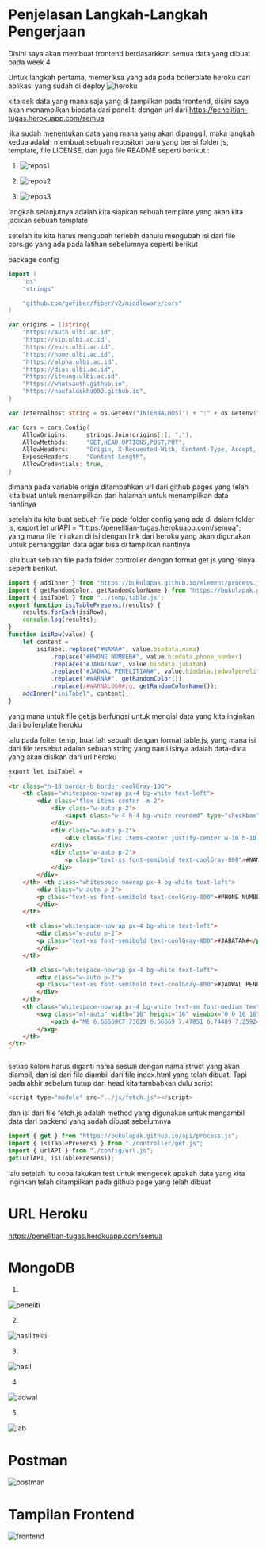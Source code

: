 # Penjelasan Langkah-Langkah Pengerjaan

Disini saya akan membuat frontend berdasarkkan semua data yang dibuat pada week 4

Untuk langkah pertama, memeriksa yang ada pada boilerplate heroku dari aplikasi yang sudah di deploy
![heroku](https://user-images.githubusercontent.com/94073120/231399560-772291fc-09e4-46f1-8f91-ea8ddd1708d3.png)

kita cek data yang mana saja yang di tampilkan pada frontend, disini saya akan menampilkan biodata
dari peneliti dengan url dari https://penelitian-tugas.herokuapp.com/semua

jika sudah menentukan data yang mana yang akan dipanggil, maka langkah kedua adalah membuat sebuah repositori
baru yang berisi folder js, template, file LICENSE, dan juga file README seperti berikut :

1. ![repos1](https://user-images.githubusercontent.com/94073120/231402443-9948dbfd-e775-42f5-8104-641fac3fd653.png)

2. ![repos2](https://user-images.githubusercontent.com/94073120/231402516-a57a3bc8-22cf-45a2-bd92-4aa5802a29ca.png)

3. ![repos3](https://user-images.githubusercontent.com/94073120/231402551-f6bd964c-94ea-4b21-83dc-101fc6ef708e.png)

langkah selanjutnya adalah kita siapkan sebuah template yang akan kita jadikan sebuah template

setelah itu kita harus mengubah terlebih dahulu mengubah isi dari file cors.go yang ada pada latihan sebelumnya
seperti berikut

package config
```go
import (
	"os"
	"strings"

	"github.com/gofiber/fiber/v2/middleware/cors"
)

var origins = []string{
	"https://auth.ulbi.ac.id",
	"https://sip.ulbi.ac.id",
	"https://euis.ulbi.ac.id",
	"https://home.ulbi.ac.id",
	"https://alpha.ulbi.ac.id",
	"https://dias.ulbi.ac.id",
	"https://iteung.ulbi.ac.id",
	"https://whatsauth.github.io",
	"https://naufaldekha002.github.io",
}

var Internalhost string = os.Getenv("INTERNALHOST") + ":" + os.Getenv("PORT")

var Cors = cors.Config{
	AllowOrigins:     strings.Join(origins[:], ","),
	AllowMethods:     "GET,HEAD,OPTIONS,POST,PUT",
	AllowHeaders:     "Origin, X-Requested-With, Content-Type, Accept, Authorization",
	ExposeHeaders:    "Content-Length",
	AllowCredentials: true,
}
```
dimana pada variable origin ditambahkan url dari github pages yang telah kita buat untuk
menampilkan dari halaman untuk menampilkan data nantinya

setelah itu kita buat sebuah file pada folder config yang ada di dalam folder js,
export let urlAPI = "https://penelitian-tugas.herokuapp.com/semua";
yang mana file ini akan di isi dengan link dari heroku yang akan digunakan untuk pemanggilan
data agar bisa di tampilkan nantinya

lalu buat sebuah file pada folder controller dengan format get.js
yang isinya seperti berikut.

```js
import { addInner } from "https://bukulapak.github.io/element/process.js";
import { getRandomColor, getRandomColorName } from "https://bukulapak.github.io/image/process.js";
import { isiTabel } from "../temp/table.js";
export function isiTablePresensi(results) {
    results.forEach(isiRow);
    console.log(results);
}
function isiRow(value) {
    let content =
        isiTabel.replace("#NAMA#", value.biodata.nama)
            .replace("#PHONE NUMBER#", value.biodata.phone_number)
            .replace("#JABATAN#", value.biodata.jabatan)
            .replace("#JADWAL PENELITIAN#", value.biodata.jadwalpenelitian)
            .replace("#WARNA#", getRandomColor())
            .replace(/#WARNALOGO#/g, getRandomColorName());
    addInner("iniTabel", content);
}
```
yang mana untuk file get.js berfungsi untuk mengisi data yang kita inginkan 
dari boilerplate heroku

lalu pada folter temp, buat lah sebuah dengan format table.js, yang mana isi dari
file tersebut adalah sebuah string yang nanti isinya adalah data-data yang akan disikan 
dari url heroku

```html
export let isiTabel = 
`
<tr class="h-18 border-b border-coolGray-100">
    <th class="whitespace-nowrap px-4 bg-white text-left">
        <div class="flex items-center -m-2">
            <div class="w-auto p-2">
                <input class="w-4 h-4 bg-white rounded" type="checkbox">
            </div>
            <div class="w-auto p-2">
                <div class="flex items-center justify-center w-10 h-10 text-base font-medium text-#WARNALOGO#-600 bg-#WARNALOGO#-200 rounded-md">ULBI</div>
            </div>
            <div class="w-auto p-2">
                <p class="text-xs font-semibold text-coolGray-800">#NAMA#</p>
            </div>
        </div>
    </th> <th class="whitespace-nowrap px-4 bg-white text-left">
        <div class="w-auto p-2">
        <p class="text-xs font-semibold text-coolGray-800">#PHONE NUMBER#</p>
        </div>
    </th>

     <th class="whitespace-nowrap px-4 bg-white text-left">
        <div class="w-auto p-2">
        <p class="text-xs font-semibold text-coolGray-800">#JABATAN#</p>
        </div>
    </th>

     <th class="whitespace-nowrap px-4 bg-white text-left">
        <div class="w-auto p-2">
        <p class="text-xs font-semibold text-coolGray-800">#JADWAL PENELITIAN#</p>
        </div>
    </th>
    <th class="whitespace-nowrap pr-4 bg-white text-sm font-medium text-coolGray-800">
        <svg class="ml-auto" width="16" height="16" viewbox="0 0 16 16" fill="none" xmlns="http://www.w3.org/2000/svg">
            <path d="M8 6.66669C7.73629 6.66669 7.47851 6.74489 7.25924 6.89139C7.03998 7.0379 6.86908 7.24614 6.76816 7.48978C6.66724 7.73341 6.64084 8.0015 6.69229 8.26014C6.74373 8.51878 6.87072 8.75636 7.05719 8.94283C7.24366 9.1293 7.48124 9.25629 7.73988 9.30773C7.99852 9.35918 8.26661 9.33278 8.51025 9.23186C8.75388 9.13094 8.96212 8.96005 9.10863 8.74078C9.25514 8.52152 9.33333 8.26373 9.33333 8.00002C9.33333 7.6464 9.19286 7.30726 8.94281 7.05721C8.69276 6.80716 8.35362 6.66669 8 6.66669ZM3.33333 6.66669C3.06963 6.66669 2.81184 6.74489 2.59257 6.89139C2.37331 7.0379 2.20241 7.24614 2.10149 7.48978C2.00058 7.73341 1.97417 8.0015 2.02562 8.26014C2.07707 8.51878 2.20405 8.75636 2.39052 8.94283C2.57699 9.1293 2.81457 9.25629 3.07321 9.30773C3.33185 9.35918 3.59994 9.33278 3.84358 9.23186C4.08721 9.13094 4.29545 8.96005 4.44196 8.74078C4.58847 8.52152 4.66667 8.26373 4.66667 8.00002C4.66667 7.6464 4.52619 7.30726 4.27614 7.05721C4.02609 6.80716 3.68696 6.66669 3.33333 6.66669ZM12.6667 6.66669C12.403 6.66669 12.1452 6.74489 11.9259 6.89139C11.7066 7.0379 11.5357 7.24614 11.4348 7.48978C11.3339 7.73341 11.3075 8.0015 11.359 8.26014C11.4104 8.51878 11.5374 8.75636 11.7239 8.94283C11.9103 9.1293 12.1479 9.25629 12.4065 9.30773C12.6652 9.35918 12.9333 9.33278 13.1769 9.23186C13.4205 9.13094 13.6288 8.96005 13.7753 8.74078C13.9218 8.52152 14 8.26373 14 8.00002C14 7.6464 13.8595 7.30726 13.6095 7.05721C13.3594 6.80716 13.0203 6.66669 12.6667 6.66669Z" fill="#WARNA#"></path>
        </svg>
    </th>
</tr>
`
```
setiap kolom harus diganti nama sesuai dengan nama struct yang akan diambil, dan isi dari file
diambil dari file index.html yang telah dibuat. Tapi pada akhir sebelum tutup dari head </head> kita
tambahkan dulu script

```js
<script type="module" src="../js/fetch.js"></script>
```
dan isi dari file fetch.js adalah method yang digunakan untuk mengambil data dari backend yang sudah dibuat
sebelumnya

```js
import { get } from "https://bukulapak.github.io/api/process.js";
import { isiTablePresensi } from "./controller/get.js";
import { urlAPI } from "./config/url.js";
get(urlAPI, isiTablePresensi);
```
lalu setelah itu coba lakukan test untuk mengecek apakah data yang kita inginkan telah
ditampilkan pada github page yang telah dibuat

# URL Heroku
https://penelitian-tugas.herokuapp.com/semua

# MongoDB
1. 
![peneliti](https://user-images.githubusercontent.com/94073120/231402920-4dfc8aad-f20c-45f5-a19a-15d3b1401eb3.png)

2. 
![hasil teliti](https://user-images.githubusercontent.com/94073120/231402742-6d1854ef-88d6-4d16-8c8e-9af0a2638cd0.png)

3. 
![hasil](https://user-images.githubusercontent.com/94073120/231402803-c91cd2da-e8c2-405b-ba03-098dbfbb37c0.png)

4. 
![jadwal](https://user-images.githubusercontent.com/94073120/231402870-0b387594-fc0c-4aa8-8138-347e36d2c325.png)

5. 
![lab](https://user-images.githubusercontent.com/94073120/231402896-ee4fb248-50dd-4809-a402-6a17c1e7b241.png)

# Postman
![postman](https://user-images.githubusercontent.com/94073120/231402613-4c9af6a1-f1d8-4e56-ba94-0fad2c680fd9.png)

# Tampilan Frontend
![frontend](https://user-images.githubusercontent.com/94073120/231402977-188f9bc4-c00b-47ae-a39f-dd39f0722494.png)